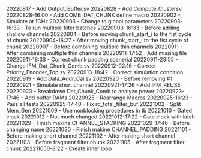 20220817 - Add Output_Buffer.sv
20220828 - Add Compute_Clustersv
20220828-16:00 - Add COMB_DAT_CHUNK define macro
20220902 - Simulate at 1GHz
20220903 - Change to global parameters
20220903-16:33 - To run multiple filter batches
20220903-16:33 - Before adding shallow channels
20220904 - Before moving chunk_start_i to the fist cycle of chunk
20220904-16:27 - After moving chunk_start_i to the fist cycle of chunk
20220907 - Before combining multiple thin channels
20220911 - After combining multiple thin channels
20220911-17:52 - Add missing file
20220911-18:33 - Correct chunk padding scenerial
20220911-23:55 - Change IFM_Dat_Chunk_Comb.sv
20220912-02:16 - Correct Priority_Encoder_Top.sv
20220913-18:42 - Correct simulation condition
20220919 - Add Data_Addr_Cal.sv
20220920 - Before removing #1
20220921 - Simulate short channel
20220921-17:26 - Add IFM_REUSE
20220923 - Breakdown Dat_Chunk_Comb to analyze power
20220923-17:46 - Add buffer RAMs
20220925 - Rearrange Macros
20220925-16:23 - Pass all tests
20220925-17:40 - Fix rd_total_filter_buf
20221002 - Split Mem_Gen
20221009 - Use nonblocking procedures in tb
20221010 - Gated clock
20221012 - Not much changed
20221012-17:22 - Gate clock with latch
20221029 - Finish makine CHANNEL_STACKING
20221029-17:46 - Before changing name
20221030 - Finish makine CHANNEL_PADDING
20221101 - Before making short channel
20221102 - After making short channel
20221103 - Before fragment filter chunk
20221105 - After fragment filter chunk
202211050-8:22 - Create inner loop